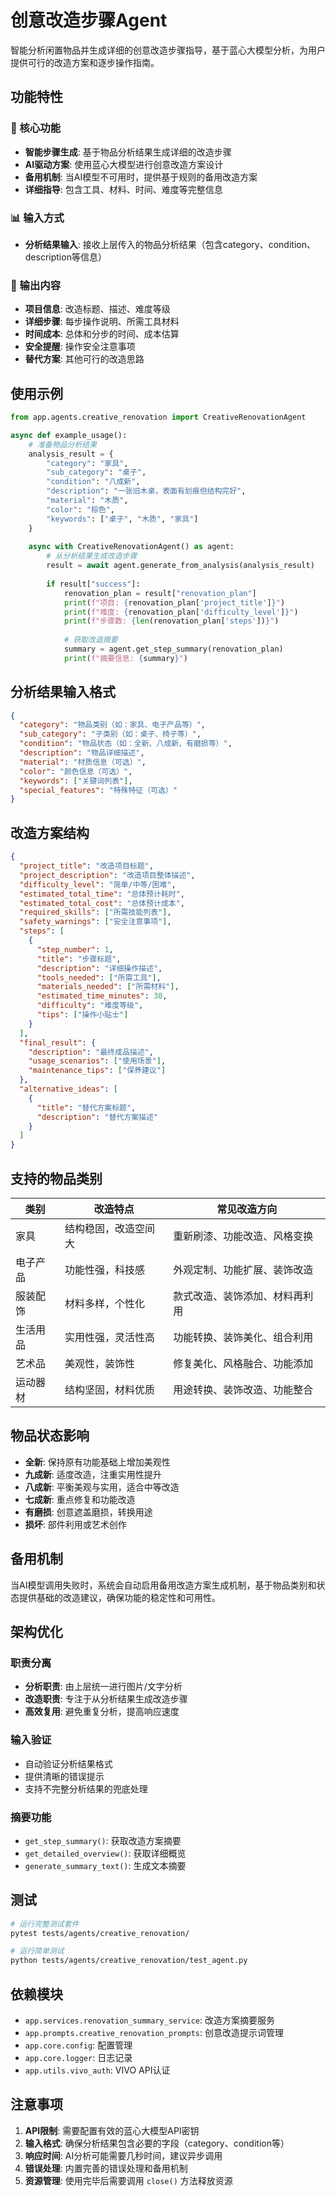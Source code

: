 # 创意改造步骤Agent

智能分析闲置物品并生成详细的创意改造步骤指导，基于蓝心大模型分析，为用户提供可行的改造方案和逐步操作指南。

## 功能特性

### 🎯 核心功能
- **智能步骤生成**: 基于物品分析结果生成详细的改造步骤
- **AI驱动方案**: 使用蓝心大模型进行创意改造方案设计
- **备用机制**: 当AI模型不可用时，提供基于规则的备用改造方案
- **详细指导**: 包含工具、材料、时间、难度等完整信息

### 📊 输入方式
- **分析结果输入**: 接收上层传入的物品分析结果（包含category、condition、description等信息）

### 🔧 输出内容
- **项目信息**: 改造标题、描述、难度等级
- **详细步骤**: 每步操作说明、所需工具材料
- **时间成本**: 总体和分步的时间、成本估算
- **安全提醒**: 操作安全注意事项
- **替代方案**: 其他可行的改造思路

## 使用示例

```python
from app.agents.creative_renovation import CreativeRenovationAgent

async def example_usage():
    # 准备物品分析结果
    analysis_result = {
        "category": "家具",
        "sub_category": "桌子",
        "condition": "八成新",
        "description": "一张旧木桌，表面有划痕但结构完好",
        "material": "木质",
        "color": "棕色",
        "keywords": ["桌子", "木质", "家具"]
    }
    
    async with CreativeRenovationAgent() as agent:
        # 从分析结果生成改造步骤
        result = await agent.generate_from_analysis(analysis_result)
        
        if result["success"]:
            renovation_plan = result["renovation_plan"]
            print(f"项目: {renovation_plan['project_title']}")
            print(f"难度: {renovation_plan['difficulty_level']}")
            print(f"步骤数: {len(renovation_plan['steps'])}")
            
            # 获取改造摘要
            summary = agent.get_step_summary(renovation_plan)
            print(f"摘要信息: {summary}")
```

## 分析结果输入格式

```json
{
  "category": "物品类别（如：家具、电子产品等）",
  "sub_category": "子类别（如：桌子、椅子等）",
  "condition": "物品状态（如：全新、八成新、有磨损等）",
  "description": "物品详细描述",
  "material": "材质信息（可选）",
  "color": "颜色信息（可选）",
  "keywords": ["关键词列表"],
  "special_features": "特殊特征（可选）"
}
```

## 改造方案结构

```json
{
  "project_title": "改造项目标题",
  "project_description": "改造项目整体描述",
  "difficulty_level": "简单/中等/困难",
  "estimated_total_time": "总体预计耗时",
  "estimated_total_cost": "总体预计成本",
  "required_skills": ["所需技能列表"],
  "safety_warnings": ["安全注意事项"],
  "steps": [
    {
      "step_number": 1,
      "title": "步骤标题",
      "description": "详细操作描述",
      "tools_needed": ["所需工具"],
      "materials_needed": ["所需材料"],
      "estimated_time_minutes": 30,
      "difficulty": "难度等级",
      "tips": ["操作小贴士"]
    }
  ],
  "final_result": {
    "description": "最终成品描述",
    "usage_scenarios": ["使用场景"],
    "maintenance_tips": ["保养建议"]
  },
  "alternative_ideas": [
    {
      "title": "替代方案标题",
      "description": "替代方案描述"
    }
  ]
}
```

## 支持的物品类别

| 类别 | 改造特点 | 常见改造方向 |
|------|----------|-------------|
| 家具 | 结构稳固，改造空间大 | 重新刷漆、功能改造、风格变换 |
| 电子产品 | 功能性强，科技感 | 外观定制、功能扩展、装饰改造 |
| 服装配饰 | 材料多样，个性化 | 款式改造、装饰添加、材料再利用 |
| 生活用品 | 实用性强，灵活性高 | 功能转换、装饰美化、组合利用 |
| 艺术品 | 美观性，装饰性 | 修复美化、风格融合、功能添加 |
| 运动器材 | 结构坚固，材料优质 | 用途转换、装饰改造、功能整合 |

## 物品状态影响

- **全新**: 保持原有功能基础上增加美观性
- **九成新**: 适度改造，注重实用性提升  
- **八成新**: 平衡美观与实用，适合中等改造
- **七成新**: 重点修复和功能改造
- **有磨损**: 创意遮盖磨损，转换用途
- **损坏**: 部件利用或艺术创作

## 备用机制

当AI模型调用失败时，系统会自动启用备用改造方案生成机制，基于物品类别和状态提供基础的改造建议，确保功能的稳定性和可用性。

## 架构优化

### 职责分离
- **分析职责**: 由上层统一进行图片/文字分析
- **改造职责**: 专注于从分析结果生成改造步骤
- **高效复用**: 避免重复分析，提高响应速度

### 输入验证
- 自动验证分析结果格式
- 提供清晰的错误提示
- 支持不完整分析结果的兜底处理

### 摘要功能
- `get_step_summary()`: 获取改造方案摘要
- `get_detailed_overview()`: 获取详细概览
- `generate_summary_text()`: 生成文本摘要

## 测试

```bash
# 运行完整测试套件
pytest tests/agents/creative_renovation/

# 运行简单测试
python tests/agents/creative_renovation/test_agent.py
```

## 依赖模块

- `app.services.renovation_summary_service`: 改造方案摘要服务
- `app.prompts.creative_renovation_prompts`: 创意改造提示词管理
- `app.core.config`: 配置管理
- `app.core.logger`: 日志记录
- `app.utils.vivo_auth`: VIVO API认证

## 注意事项

1. **API限制**: 需要配置有效的蓝心大模型API密钥
2. **输入格式**: 确保分析结果包含必要的字段（category、condition等）
3. **响应时间**: AI分析可能需要几秒时间，建议异步调用
4. **错误处理**: 内置完善的错误处理和备用机制
5. **资源管理**: 使用完毕后需要调用 `close()` 方法释放资源 